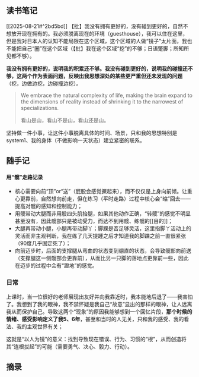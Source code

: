 ## 读书笔记

[[2025-08-21#^2bd5bd]]
【批】我没有拥有更好的，没有碰到更好的，自然不想放开现在拥有的。我必须脱离现在的环境（guesthouse），我可以住在这里，但是我对日本人的认知不能局限在这个区域，这个区域的人做“镜子”太片面，我也不能把自己“圈”在这个区域（【批】我在这个区域“挖”的不够；日语蹩脚；所知所见都不够）。

**我没有拥有更好的，说明我的积累还不够。我没有碰到更好的，说明我的碰撞还不够，这两个作为表面问题，反映出我思想深处的某些更严重但还未发现的问题**（挖，边做边挖，边碰撞边挖）。

>We embrace the natural complexity of life, making the brain expand to the dimensions of reality instead of shrinking it to the narrowest of specializations.
>
>看山是山，看山不是山，看山还是山。

坚持做一件小事，让这件小事脱离具体的时间、场景，只和我的思想特别是system1、我的身体（不做影响一天状态）建立紧密的联系。
## 随手记

#### 用“髋”走路记录
- 核心需要向前“顶”or“送”（屁股会感觉撅起来），而不仅仅是上身向前倾。让重心更靠前，自然想向前走，但在练习（平时走路）过程中核心会“缩”回去——提高对髋的感知和控制能力；
- 用髋带动大腿而非用股四头肌抬腿，如果其他动作正确，“转髋”的感觉不明显甚至没有，因此髋部只是被动受力，而达不到用髋、练髋的[[目的]]；
- 大腿再带动小腿，小腿再带动脚丫；脚踝是否足够灵活，这里指脚丫活动上的灵活而非主观判断，我在练了几天提踵之后才知道我的脚踝之前一直很紧张（90度几乎固定死了）；
- 向前迈步时，后面的支撑腿从弯曲的状态变到绷直的状态，会导致髋部向前送（支撑腿这一侧髋部会更靠前），从而比另一只脚的落地点更靠前一些，因此在迈步的过程中会有“蹬地”的感觉。

### 日常

上课时，当一位很好的老师展现出友好并向我靠近时，我本能地后退了——我害怕了。我想到了我的眼神，我不禁怀疑是我自己“故意”显出的那样的眼神，让人远离我从而保护自己。导致这两个“现象”的原因我能够想到一个回忆片段，**那个时候的情绪、感受影响定义了我5、6年**，甚至和当时的人无关，只和我的感受、我的看法、我的主观世界有关；

这就是“以人为镜”的意义：找到导致现在错误、行为、习惯的“根”，从而创造将其“连根拔起”的可能（需要勇气、决心、毅力、行动）。

## 摘录